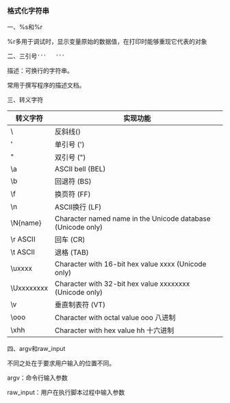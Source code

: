 ### 格式化字符串

一、%s和%r

​	%r多用于调试时，显示变量原始的数据值，在打印时能够重现它代表的对象

二、三引号`'''   '''`

描述：可换行的字符串。

常用于撰写程序的描述文档。

三、转义字符

| 转义字符   | 实现功能                                                    |
| ---------- | ----------------------------------------------------------- |
| \          | 反斜线()                                                    |
| \'         | 单引号  (')                                                 |
| \"         | 双引号 (")                                                  |
| \a         | ASCII bell (BEL)                                            |
| \b         | 回退符 (BS)                                                 |
| \f         | 换页符 (FF)                                                 |
| \n         | ASCII换行 (LF)                                              |
| \N{name}   | Character named name in the Unicode database (Unicode only) |
| \r ASCII   | 回车 (CR)                                                   |
| \t ASCII   | 退格 (TAB)                                                  |
| \uxxxx     | Character with 16-bit hex value xxxx (Unicode only)         |
| \Uxxxxxxxx | Character with 32-bit hex value xxxxxxxx (Unicode only)     |
| \v         | 垂直制表符 (VT)                                             |
| \ooo       | Character with octal value ooo 八进制                       |
| \xhh       | Character with hex value hh 十六进制                        |

四、argv和raw_input

不同之处在于要求用户输入的位置不同。

argv：命令行输入参数

raw_input：用户在执行脚本过程中输入参数